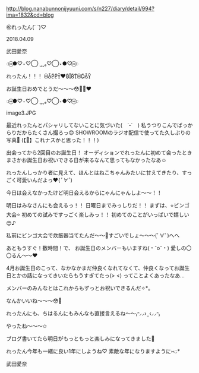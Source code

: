 http://blog.nanabunnonijyuuni.com/s/n227/diary/detail/994?ima=1832&cd=blog




㊗︎れったん(´ `)♡

2018.04.09

武田愛奈



◌︎⑅⃝︎●︎♡︎⋆︎♡⃝︎ ˻˳˯ₑ♡⃝︎⋆︎●︎♡︎⑅⃝︎◌︎

れったん！！！
H̠̄Ā̠P̠̄P̠̄Ȳ̠❤︎︎B̠̄Ī̠R̠̄T̠̄H̠̄D̠̄Ā̠Ȳ̠

お誕生日おめでとうだ〜〜〜😳🙌🏻❤︎

◌︎⑅⃝︎●︎♡︎⋆︎♡⃝︎ ˻˳˯ₑ♡⃝︎⋆︎●︎♡︎⑅⃝︎◌︎

image3.JPG

最近れったんとパシャリしてないことに気づいた(　˙-˙　)
私うつりこんでばっからりだからたくさん撮ろっ😊
SHOWROOMのラジオ配信で使ってた久しぶりの写真🤳
(【🤳】これナスかと思った！！！)




出会ってから2回目のお誕生日！
オーディションでれったんに初めて会ったときまさかお誕生日お祝いできる日が来るなんて思ってもなかったなあ☺️




れったんしっかり者に見えて、ほんとはねこちゃんみたいに甘えてきたり、すっごく可愛いんだよっ❤️(*ﾟ∀ﾟ*)







今日は会えなかったけど明日会えるからにゃんにゃんしよ〜〜！！









明日はみなさんにも会えるっ！！
日曜日までみっしりだ！！
まずは、⭐️ビンゴ大会⭐️
初めての試みですっごく楽しみっ！！
初めてのことがいっぱいで嬉しい😊♪

私前にビンゴ大会で炊飯器当てたんだ〜〜💮すごいでしょ〜〜〜(ﾟ∀ﾟ)へへ








あともうすぐ！数時間！で、
お誕生日のメンバーもいますね(﹡ˆoˆ﹡)
愛しの〇〇るん〜〜❤︎














4月お誕生日のこって、なかなかまだ仲良くなれてなくて、仲良くなってお誕生日とかの話になってきいたらもうすぎてたっ(> <)
ってことよくあったなあ…


メンバーのみんなとはこれからもずっとお祝いできるんだ✧︎*。


なんかいいね〜〜〜😳🌸










れったんにも、ちはるんにもみんなも直接言えるね〜〜₍ᐢ⸝⸝› ̫ ‹⸝⸝ᐢ₎

やったね〜〜〜✩︎









ブログ書いてたら明日がもっともっと楽しみになってきました🌸



れったん今年も一緒に良い1年にしようね♡
素敵な年になりますように⑅︎◡̈︎*




武田愛奈